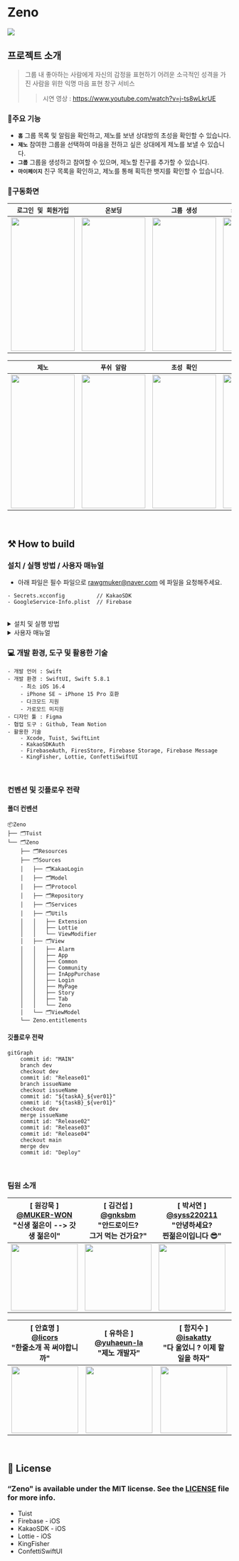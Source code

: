 # Zeno
<img src="https://github.com/isakatty/TIL/assets/133845468/eed9f568-8320-4790-adf0-6c62021b7c1c">

## 프로젝트 소개
> 그룹 내 좋아하는 사람에게 자신의 감정을 표현하기 어려운 소극적인 성격을 가진 사람을 위한 익명 마음 표현 창구 서비스
> > 시연 영상 : https://www.youtube.com/watch?v=j-ts8wLkrUE


### 💫주요 기능
- **`홈`** 그룹 목록 및 알림을 확인하고, 제노를 보낸 상대방의 초성을 확인할 수 있습니다.
- **`제노`** 참여한 그룹을 선택하여 마음을 전하고 싶은 상대에게 제노를 보낼 수 있습니다.
- **`그룹`** 그룹을 생성하고 참여할 수 있으며, 제노할 친구를 추가할 수 있습니다.
- **`마이페이지`** 친구 목록을 확인하고, 제노를 통해 획득한 뱃지를 확인할 수 있습니다.

### 📱구동화면
|`로그인 및 회원가입`|`온보딩`|`그룹 생성`|`카카오톡 친구초대`|`그룹 검색`|
|-------|-------|-------|-------|-------|
|<img src="https://github.com/isakatty/TIL/assets/133845468/f650c352-fa68-458e-a24c-2203d9856eaa" width="143" height="300">|<img src="https://github.com/isakatty/TIL/assets/133845468/dfedbba1-78e2-481b-9b9d-8fa76aa8cc1a" width="143" height="300">|<img src="https://github.com/isakatty/TIL/assets/133845468/dcd1c2ce-8803-4968-b903-b320f22ed027" width="143" height="300">| <img src="https://github.com/isakatty/TIL/assets/133845468/f8e17f5d-242b-4100-a4d4-fcd12e02953b" width="143" height="300">|<img src="https://github.com/isakatty/TIL/assets/133845468/8b3e1680-d162-4d78-878f-9d98900f084b" width="143" height="300">|

|`제노`|`푸쉬 알람`|`초성 확인`|`인앱결제`|`마이페이지`|
|:----:|:----:|:-----:|:----:|:-----:|
|<img src="https://github.com/isakatty/TIL/assets/133845468/b46443a4-f34f-4f9a-a33a-8c452c6e88c3" width="143" height="300">|<img src="https://github.com/isakatty/TIL/assets/133845468/70101b9b-e8d3-4054-b6fe-9a49fa6c62bd" width="143" height="300">|<img src="https://github.com/isakatty/TIL/assets/133845468/a61380ff-7af8-468b-98f7-9b16b5cc6bb0" width="143" height="300">|<img src="https://github.com/isakatty/TIL/assets/133845468/ae1d7da9-5011-4d17-8c8e-cfe8b5c98de5" width="143" height="300">|<img src="https://github.com/isakatty/TIL/assets/133845468/1c213f86-12cc-40fe-ab57-1287fdd90c45" width="143" height="300">|

<br>



## ⚒️ How to build

### 설치 / 실행 방법 / 사용자 매뉴얼

* 아래 파일은 필수 파일으로 rawgmuker@naver.com 에 파일을 요청해주세요. 
```
- Secrets.xcconfig          // KakaoSDK
- GoogleService-Info.plist  // Firebase
```

<br>

<details>
<summary> 설치 및 실행 방법  </summary>
<div markdown="1">

    노션 링크 추후 공개

</div>
</details>

<details>
<summary> 사용자 매뉴얼  </summary>
<div markdown="1">

[ZENO_iOS_v1.0.pdf](https://github.com/APPSCHOOL3-iOS/final-zeno/files/13111810/ZENO_iOS_v1.0.pdf)

</div>
</details>



### 💻 개발 환경, 도구 및 활용한 기술
```
- 개발 언어 : Swift
- 개발 환경 : SwiftUI, Swift 5.8.1
    - 최소 iOS 16.4
    - iPhone SE ~ iPhone 15 Pro 호환
    - 다크모드 지원
    - 가로모드 미지원
- 디자인 툴 : Figma
- 협업 도구 : Github, Team Notion
- 활용한 기술
    - Xcode, Tuist, SwiftLint
    - KakaoSDKAuth
    - FirebaseAuth, FiresStore, Firebase Storage, Firebase Message
    - KingFisher, Lottie, ConfettiSwiftUI
```
<br>

### 컨벤션 및 깃플로우 전략
#### 폴더 컨벤션
```
📦Zeno
├── 🗂️Tuist
└── 🗂️Zeno
    ├── 🗂️Resources
    ├── 🗂️Sources
    │   ├── 🗂️KakaoLogin
    │   ├── 🗂️Model
    │   ├── 🗂️Protocol
    │   ├── 🗂️Repository
    │   ├── 🗂️Services
    │   ├── 🗂️Utils
    │   │   ├── Extension
    │   │   ├── Lottie
    │   │   └── ViewModifier
    │   ├── 🗂️View
    │   │   ├── Alarm
    │   │   ├── App
    │   │   ├── Common
    │   │   ├── Community
    │   │   ├── InAppPurchase
    │   │   ├── Login
    │   │   ├── MyPage
    │   │   ├── Story
    │   │   ├── Tab
    │   │   └── Zeno
    │   └── 🗂️ViewModel
    └── Zeno.entitlements
```


#### 깃플로우 전략
```mermaid
gitGraph
    commit id: "MAIN"
    branch dev
    checkout dev
    commit id: "Release01"
    branch issueName
    checkout issueName
    commit id: "${taskA}_${ver01}"
    commit id: "${taskB}_${ver01}"
    checkout dev
    merge issueName
    commit id: "Release02"
    commit id: "Release03"
    commit id: "Release04"
    checkout main
    merge dev
    commit id: "Deploy"
```

<br>

### 팀원 소개
<div align="center">

|[ 원강묵 ]<br/> [@MUKER-WON](https://github.com/MUKER-WON)<br/> "신생 젊은이 --> 갓생 젊은이" | [ 김건섭 ]<br/> [@gnksbm](https://github.com/gnksbm)<br/> "안드로이드?<br/> 그거 먹는 건가요?" | [ 박서연 ]<br/> [@syss220211](https://github.com/syss220211)<br/> "안녕하세요?<br/> 찐젊은이입니다 😎" | [ 신우진 ]<br/>[@swjtwin](https://github.com/swjtwin)<br/> "깡과 총이있어<br/> 강한 개발자 입니다."  |
| :----------------------------------------------------------: | :---------------------------------------------: | :------: | :-------------------------------------------------: |
|<img src = "https://github.com/isakatty/TIL/assets/133845468/dd5a38e0-2f11-4489-862d-2ddfe81d3666" width="150"> | <img src = "https://github.com/isakatty/TIL/assets/133845468/defeff23-b698-4144-809a-d00ebeade221" width="150"> | <img src = "https://github.com/isakatty/TIL/assets/133845468/09aa9369-9aed-4482-80cc-2892617c0ae1" width="150">  | <img src = "https://github.com/isakatty/TIL/assets/133845468/4cfd06c4-c5d8-459e-a450-983560dff988" width="150"> |


| [ 안효명 ]<br/>[@licors](https://github.com/licors)<br/> "한줄소개 꼭 써야합니까" |[ 유하은 ]<br/> [@yuhaeun-la](https://github.com/yuhaeun-la)<br/> "제노 개발자"  |  [ 함지수 ]<br/> [@isakatty](https://github.com/isakatty)<br/> "다 울었니 ? 이제 할 일을 하자" |
|:-----------------------------------------------------------: | :-----------------------------------------------------------: | :-----------------------------------------------------------: | 
|<img src = "https://github.com/isakatty/TIL/assets/133845468/11db57fa-60de-4235-8cf6-d552370cc770" width="150"> |<img src = "https://github.com/isakatty/TIL/assets/133845468/c69e30b9-be85-457c-a381-5129029fc878" width="150">  |<img src = "https://github.com/isakatty/TIL/assets/133845468/bb2f4bcd-df40-4ba4-96c4-bce8e2bcda76" width="150"> |

</div>
 

<br>

## 📄 License
### “Zeno" is available under the MIT license. See the [LICENSE](https://github.com/APPSCHOOL3-iOS/final-zeno/blob/main/LICENSE) file for more info.
- Tuist
- Firebase - iOS
- KakaoSDK - iOS
- Lottie - iOS
- KingFisher
- ConfettiSwiftUI

<br />
